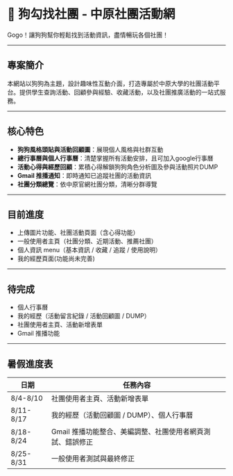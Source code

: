 # 🐾 狗勾找社團 - 中原社團活動網

Gogo！讓狗狗幫你輕鬆找到活動資訊，盡情暢玩各個社團！

---

## 專案簡介

本網站以狗狗為主題，設計趣味性互動介面，打造專屬於中原大學的社團活動平台。提供學生查詢活動、回顧參與經驗、收藏活動，以及社團推廣活動的一站式服務。

---

## 核心特色

- **狗狗風格頭貼與活動回顧圖**：展現個人風格與社群互動
- **總行事曆與個人行事曆**：清楚掌握所有活動安排，且可加入google行事曆
- **活動心得與經歷回顧**：累積心得解鎖狗狗角色分析圖及參與活動照片DUMP
- **Gmail 推播通知**：即時通知已追蹤社團的活動資訊
- **社團分類總覽**：依中原官網社團分類，清晰分群導覽

---

## 目前進度

- 上傳圖片功能、社團活動頁面（含心得功能）
- 一般使用者主頁（社團分類、近期活動、推薦社團）
- 個人資訊 menu（基本資訊 / 收藏 / 追蹤 / 使用說明）
- 我的經歷頁面(功能尚未完善)
  
---

## 待完成 

- 個人行事曆
- 我的經歷（活動留言紀錄 / 活動回顧圖 / DUMP）
- 社團使用者主頁、活動新增表單
- Gmail 推播功能

---

## 暑假進度表

| 日期        | 任務內容                             |
| --------- | -------------------------------- |
| 8/4-8/10  | 社團使用者主頁、活動新增表單                |
| 8/11-8/17 | 我的經歷（活動回顧圖 / DUMP）、個人行事曆                       |
| 8/18-8/24 | Gmail 推播功能整合、美編調整、社團使用者網頁測試、錯誤修正                   |
| 8/25-8/31 | 一般使用者測試與最終修正                     |
